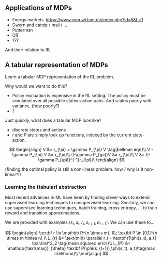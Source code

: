 <!-- 
Tabular 
Polytope and properties
Search spaces
Transitions
-->


## Applications of MDPs

- Energy markets. https://www.cem.wi.tum.de/index.php?id=5&L=1
- Gwern and catnip / mail / ...
- Putterman
- OR
- ???


And their relation to RL


## A tabular representation of MDPs

Learn a tabular MDP representation of the RL problem.

Why would we want to do this?
- Policy evaluation is expensive in the RL setting. The policy must be simulated over all possible states-action pairs. And scales poorly with variance. (how poorly?)
- ?

Just quickly, what does a tabular MDP look like?
- discrete states and actions
- $r$ and $P$ are simply look up functions, indexed by the current state-action.

$$
\begin{align}
V &= r_{\pi} + \gamma P_{\pi} V \tag{bellman eqn}\\
V - \gamma P_{\pi} V &= r_{\pi}\\
(I-\gamma P_{\pi})V &= r_{\pi}\\
V &= (I-\gamma P_{\pi})^{-1}r_{\pi}\\
\end{align}
$$

(finding the optimal policy is still a non-linear problem. how / why is it non-linear?!)


### Learning the (tabular) abstraction

Most recent advances in ML have been by finding clever ways to extend supervised learning techniques to unsupervised learning. Similarly, we can use supervised learning techniques, batch training, cross entropy, ... to train reward and transition approximations.

We are provided with examples $(s_t, a_t, r_t, s_{t+1}, a_{t+1})$. We can use these to...

$$
\begin{align}
\textbf  r \in \mathbb R^{n \times m}, &\; \textbf P \in [0,1]^{n \times m \times n} \\
L_{r} &= \text{min} \parallel r_t - \textbf r[\phi(s_t), a_t] \parallel^2_2 \tag{mean squared error}\\
L_{P} &= \mathop{\text{max}}_{\theta} \textbf P[\phi(s_{t+1}),\phi(s_t), a_t]\tag{max likelihood}\\
\end{align}
$$


